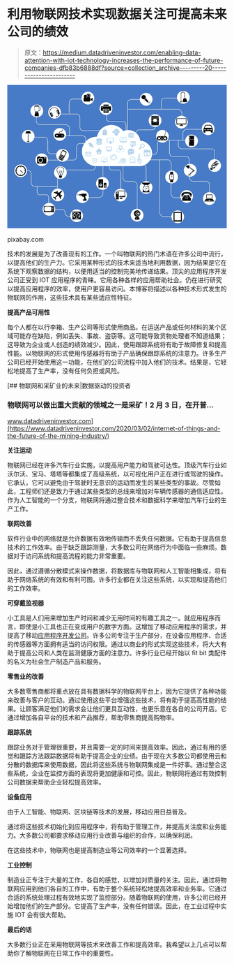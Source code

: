 # 利用物联网技术实现数据关注可提高未来公司的绩效

> 原文：<https://medium.datadriveninvestor.com/enabling-data-attention-with-iot-technology-increases-the-performance-of-future-companies-dfb83b6888df?source=collection_archive---------20----------------------->

![](img/53cf20f0d180f558f03506b9b094d083.png)

pixabay.com

技术的发展是为了改善现有的工作。一个叫物联网的热门术语在许多公司中流行，以提高他们的生产力。它采用某种形式的技术来适当地利用数据，因为结果是它在系统下观察数据的结构，以便用适当的控制完美地传递结果。顶尖的应用程序开发公司正受到 IOT 应用程序的青睐。它用各种各样的应用帮助社会。仍在进行研究以提高应用程序的效率，使用户更容易访问。本博客将描述以各种技术形式发生的物联网的作用，这些技术具有某些适应性特征。

**提高产品可用性**

每个人都在以行李箱、生产公司等形式使用商品。在运送产品或任何材料的某个区域可能存在缺陷，例如丢失、事故、盗窃等。这可能导致货物处理者不知道结果；这导致为企业或人创造的绩效减少。因此，使用跟踪系统将有助于故障修复和提高性能。以物联网的形式使用传感器将有助于产品确保跟踪系统的注意力。许多生产公司已经开始使用这一功能，在他们的公司流程中加入他们的技术。结果是，它轻松地提高了生产率，没有任何负担或风险。

[](https://www.datadriveninvestor.com/2020/03/02/internet-of-things-and-the-future-of-the-mining-industry/) [## 物联网和采矿业的未来|数据驱动的投资者

### 物联网可以做出重大贡献的领域之一是采矿！2 月 3 日，在开普…

www.datadriveninvestor.com](https://www.datadriveninvestor.com/2020/03/02/internet-of-things-and-the-future-of-the-mining-industry/) 

**关注运动**

物联网已经在许多汽车行业实施，以提高用户能力和驾驶可达性。顶级汽车行业如沃尔沃、宝马、塔塔等都集成了高级系统，以可视化用户正在进行或驾驶的操作。它承认，它可以避免由于驾驶时无意识的运动而发生的某些类型的事故。尽管如此，工程师们还是致力于通过某些类型的总线来增加对车辆传感器的通信适应性。作为人工智能的一个分支，物联网将通过整合技术和数据科学来增加汽车行业的生产工作。

**联网改善**

软件行业中的网络就是允许数据有效地传输而不丢失任何数据。它有助于提高信息技术的工作效率。由于缺乏跟踪测量，大多数公司在网络行为中面临一些麻烦。数据对于访问系统和提高流程的能力非常重要。

因此，通过遵循分散模式来操作数据，将数据库与物联网和人工智能相集成，将有助于网络系统的有效和有利可图。许多行业都在关注这些系统，以实现和提高他们的工作效率。

**可穿戴监视器**

小工具是人们用来增加生产时间和减少无用时间的有趣工具之一。就应用程序而言，即使是小工具也正在变成用户的数字方面。这增加了移动应用程序的需求，并提高了移动[应用程序开发公司](https://topappdevelopmentcompanies.com)。许多公司专注于生产部分，在设备应用程序、合适的传感器等方面拥有适当的访问权限。通过以商业的形式实现这些技术，将大大有助于提高公司和人类在监测健康方面的注意力。许多行业已经开始以 fit bit 类配件的名义为社会生产制造产品和服务。

**零售业的改善**

大多数零售商都将重点放在具有数据科学的物联网平台上，因为它提供了各种功能来改善与客户的互动。通过使用这些平台增强这些技术，将有助于提高高性能的结果。让顾客满足他们的需求会让他们更具互动性，也更乐意在各自的公司开店。它通过增加各自平台的技术和产品推荐，帮助零售商提高购物率。

**跟踪系统**

跟踪业务对于管理很重要，并且需要一定的时间来提高效率。因此，通过有用的感觉和跟踪方法跟踪数据将有助于提高企业的业绩。由于现在大多数公司都使用云和分散的数据库来使用数据，因此将这些系统与物联网集成是一件好事。通过整合这些系统，企业在监控方面的表现将更加健康和可控。因此，物联网将通过有效控制公司数据来帮助企业轻松提高效率。

**设备应用**

由于人工智能、物联网、区块链等技术的发展，移动应用日益普及。

通过将这些技术初始化到应用程序中，将有助于管理工作，并提高关注度和业务能力。大多数公司都要求移动应用行业改善与组织的合作，以确保利润。

在这些技术中，物联网也是提高制造业等公司效率的一个显著选择。

**工业控制**

制造业正专注于大量的工作，各自的感觉，以增加对质量的关注。因此，通过将物联网应用到他们各自的工作中，有助于整个系统轻松地提高效率和业务率。它通过合适的系统处理过程有效地实现了监控部分。随着物联网的使用，许多公司已经开始增加他们的生产部分。它提高了生产率，没有任何错误。因此，在工业过程中实施 IOT 会有很大帮助。

**最后的话**

大多数行业正在采用物联网等技术来改善工作和提高效率。我希望以上几点可以帮助你了解物联网在日常工作中的重要性。